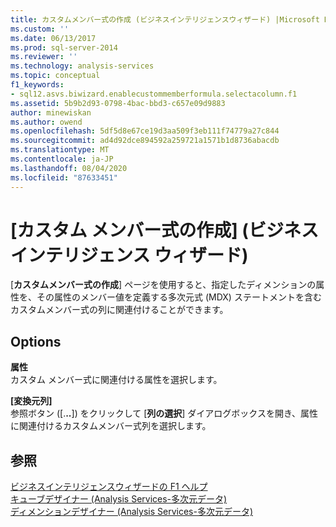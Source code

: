 ```yaml
---
title: カスタムメンバー式の作成 (ビジネスインテリジェンスウィザード) |Microsoft Docs
ms.custom: ''
ms.date: 06/13/2017
ms.prod: sql-server-2014
ms.reviewer: ''
ms.technology: analysis-services
ms.topic: conceptual
f1_keywords:
- sql12.asvs.biwizard.enablecustommemberformula.selectacolumn.f1
ms.assetid: 5b9b2d93-0798-4bac-bbd3-c657e09d9883
author: minewiskan
ms.author: owend
ms.openlocfilehash: 5df5d8e67ce19d3aa509f3eb111f74779a27c844
ms.sourcegitcommit: ad4d92dce894592a259721a1571b1d8736abacdb
ms.translationtype: MT
ms.contentlocale: ja-JP
ms.lasthandoff: 08/04/2020
ms.locfileid: "87633451"
---
```

# <a name="create-a-custom-member-formula-business-intelligence-wizard"></a>[カスタム メンバー式の作成] (ビジネス インテリジェンス ウィザード)
  [**カスタムメンバー式の作成**] ページを使用すると、指定したディメンションの属性を、その属性のメンバー値を定義する多次元式 (MDX) ステートメントを含むカスタムメンバー式の列に関連付けることができます。  
  
## <a name="options"></a>Options  
 **属性**  
 カスタム メンバー式に関連付ける属性を選択します。  
  
 **[変換元列]**  
 参照ボタン ([.**..**]) をクリックして [**列の選択**] ダイアログボックスを開き、属性に関連付けるカスタムメンバー式列を選択します。  
  
## <a name="see-also"></a>参照  
 [ビジネスインテリジェンスウィザードの F1 ヘルプ](business-intelligence-wizard-f1-help.md)   
 [キューブデザイナー &#40;Analysis Services-多次元データ&#41;](cube-designer-analysis-services-multidimensional-data.md)   
 [ディメンションデザイナー &#40;Analysis Services-多次元データ&#41;](dimension-designer-analysis-services-multidimensional-data.md)  
  
  
